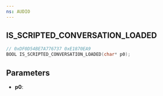 ```yaml
---
ns: AUDIO
---
```

## IS_SCRIPTED_CONVERSATION_LOADED

```c
// 0xDF0D54BE7A776737 0xE1870EA9
BOOL IS_SCRIPTED_CONVERSATION_LOADED(char* p0);
```

## Parameters
* **p0**:
